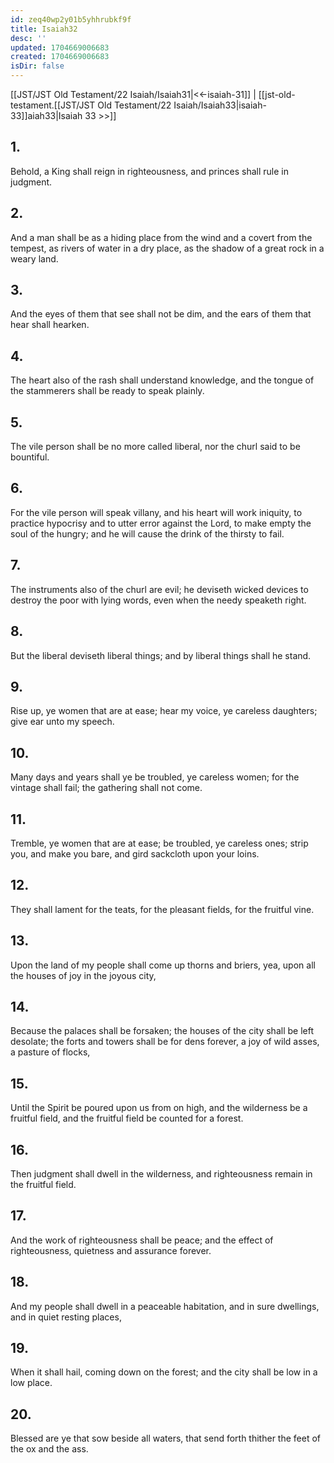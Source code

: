 ```yaml
---
id: zeq40wp2y01b5yhhrubkf9f
title: Isaiah32
desc: ''
updated: 1704669006683
created: 1704669006683
isDir: false
---
```

[[JST/JST Old Testament/22 Isaiah/Isaiah31|<<-isaiah-31]] | [[jst-old-testament.[[JST/JST Old Testament/22 Isaiah/Isaiah33|isaiah-33]]aiah33|Isaiah 33 >>]]
## 1.
Behold, a King shall reign in righteousness, and princes shall rule in judgment.
## 2.
And a man shall be as a hiding place from the wind and a covert from the tempest, as rivers of water in a dry place, as the shadow of a great rock in a weary land.
## 3.
And the eyes of them that see shall not be dim, and the ears of them that hear shall hearken.
## 4.
The heart also of the rash shall understand knowledge, and the tongue of the stammerers shall be ready to speak plainly.
## 5.
The vile person shall be no more called liberal, nor the churl said to be bountiful.
## 6.
For the vile person will speak villany, and his heart will work iniquity, to practice hypocrisy and to utter error against the Lord, to make empty the soul of the hungry; and he will cause the drink of the thirsty to fail.
## 7.
The instruments also of the churl are evil; he deviseth wicked devices to destroy the poor with lying words, even when the needy speaketh right.
## 8.
But the liberal deviseth liberal things; and by liberal things shall he stand.
## 9.
Rise up, ye women that are at ease; hear my voice, ye careless daughters; give ear unto my speech.
## 10.
Many days and years shall ye be troubled, ye careless women; for the vintage shall fail; the gathering shall not come.
## 11.
Tremble, ye women that are at ease; be troubled, ye careless ones; strip you, and make you bare, and gird sackcloth upon your loins.
## 12.
They shall lament for the teats, for the pleasant fields, for the fruitful vine.
## 13.
Upon the land of my people shall come up thorns and briers, yea, upon all the houses of joy in the joyous city,
## 14.
Because the palaces shall be forsaken; the houses of the city shall be left desolate; the forts and towers shall be for dens forever, a joy of wild asses, a pasture of flocks,
## 15.
Until the Spirit be poured upon us from on high, and the wilderness be a fruitful field, and the fruitful field be counted for a forest.
## 16.
Then judgment shall dwell in the wilderness, and righteousness remain in the fruitful field.
## 17.
And the work of righteousness shall be peace; and the effect of righteousness, quietness and assurance forever.
## 18.
And my people shall dwell in a peaceable habitation, and in sure dwellings, and in quiet resting places,
## 19.
When it shall hail, coming down on the forest; and the city shall be low in a low place.
## 20.
Blessed are ye that sow beside all waters, that send forth thither the feet of the ox and the ass.

